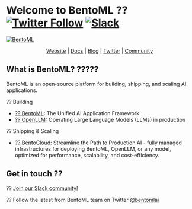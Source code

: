 # Welcome to BentoML ??  [![Twitter Follow](https://img.shields.io/twitter/follow/bentomlai?style=social)](https://twitter.com/bentomlai) [![Slack](https://img.shields.io/badge/Slack-Join-4A154B?style=social)](https://l.bentoml.com/join-slack)

[![BentoML](https://github.com/bentoml/.github/assets/489344/ab1d2af8-220d-4a0a-b509-b6d39c1a7a63)](http://bentoml.com)


<div align="center">
<a href="http://bentoml.com">Website</a> | <a href="https://docs.bentoml.com">Docs</a> | <a href="https://bentoml.com/blog">Blog</a> | <a href="https://twitter.com/bentomlai">Twitter</a> | <a href="https://l.bentoml.com/join-slack">Community</a>
</div>

## What is BentoML? ?????

BentoML is an open-source platform for building, shipping, and scaling AI applications.

?? Building
- [?? BentoML](https://github.com/bentoml/BentoML): The Unified AI Application Framework
- [?? OpenLLM](https://github.com/bentoml/OpenLLM): Operating Large Language Models (LLMs) in production

?? Shipping & Scaling
- [?? BentoCloud](https://www.bentoml.com/cloud): Streamline the Path to Production AI - fully managed infrastructures for deploying BentoML, OpenLLM, or any model, optimized for performance, scalability, and cost-efficiency.


## Get in touch ??

?? [Join our Slack community!](https://l.bentoml.com/join-slack)

?? Follow the latest from BentoML team on Twitter [@bentomlai](https://twitter.com/bentomlai)
